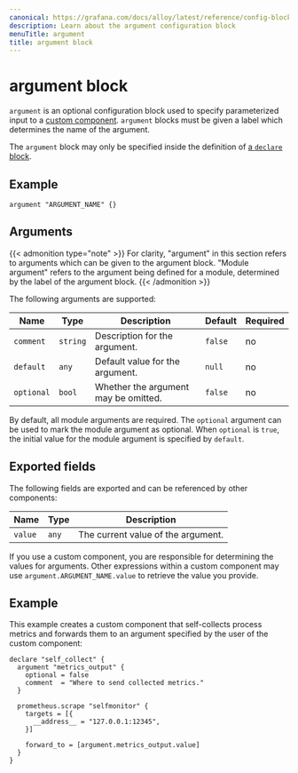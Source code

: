 ```yaml
---
canonical: https://grafana.com/docs/alloy/latest/reference/config-blocks/argument/
description: Learn about the argument configuration block
menuTitle: argument
title: argument block
---
```


# argument block

`argument` is an optional configuration block used to specify parameterized input to a [custom component][].
`argument` blocks must be given a label which determines the name of the argument.

The `argument` block may only be specified inside the definition of [a `declare` block][declare].

## Example

```alloy
argument "ARGUMENT_NAME" {}
```

## Arguments

{{< admonition type="note" >}}
For clarity, "argument" in this section refers to arguments which can be given to the argument block.
"Module argument" refers to the argument being defined for a module, determined by the label of the argument block.
{{< /admonition >}}

The following arguments are supported:

Name       | Type     | Description                          | Default | Required
-----------|----------|--------------------------------------|---------|---------
`comment`  | `string` | Description for the argument.        | `false` | no
`default`  | `any`    | Default value for the argument.      | `null`  | no
`optional` | `bool`   | Whether the argument may be omitted. | `false` | no

By default, all module arguments are required.
The `optional` argument can be used to mark the module argument as optional.
When `optional` is `true`, the initial value for the module argument is specified by `default`.

## Exported fields

The following fields are exported and can be referenced by other components:

Name    | Type  | Description
--------|-------|-----------------------------------
`value` | `any` | The current value of the argument.

If you use a custom component, you are responsible for determining the values for arguments.
Other expressions within a custom component may use `argument.ARGUMENT_NAME.value` to retrieve the value you provide.

## Example

This example creates a custom component that self-collects process metrics and forwards them to an argument specified by the user of the custom component:

```alloy
declare "self_collect" {
  argument "metrics_output" {
    optional = false
    comment  = "Where to send collected metrics."
  }

  prometheus.scrape "selfmonitor" {
    targets = [{
      __address__ = "127.0.0.1:12345",
    }]

    forward_to = [argument.metrics_output.value]
  }
}
```

[custom component]: ../../../concepts/custom_components/
[declare]: ../..//config-blocks/declare/
